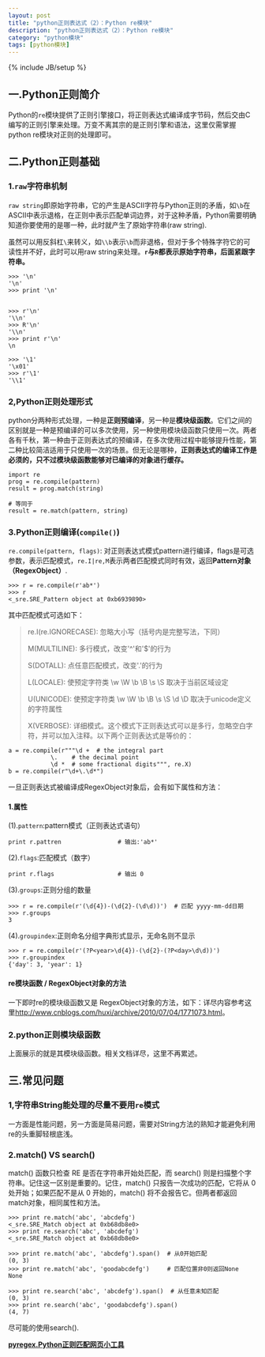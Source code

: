 ```yaml
---
layout: post
title: "python正则表达式（2）：Python re模块"
description: "python正则表达式（2）：Python re模块"
category: "python模块"
tags: [python模块]
---
```

{% include JB/setup %}

<h2>一.Python正则简介</h2>

<p>Python的<code>re</code>模块提供了正则引擎接口，将正则表达式编译成字节码，然后交由C编写的正则引擎来处理。万变不离其宗的是正则引擎和语法，这里仅需掌握python re模块对正则的处理即可。</p>

<h2>二.Python正则基础</h2>

<h3>1.<code>raw</code>字符串机制</h3>

<p><code>raw string</code>即原始字符串，它的产生是ASCII字符与Python正则的矛盾，如<code>\b</code>在ASCII中表示退格，在正则中表示匹配单词边界，对于这种矛盾，Python需要明确知道你要使用的是哪一种，此时就产生了原始字符串(raw string).</p>

<!--more-->

<p>虽然可以用反斜杠<code>\</code>来转义，如<code>\\b</code>表示<code>\b</code>而非退格，但对于多个特殊字符它的可读性并不好，此时可以用raw string来处理。<strong><code>r</code>与<code>R</code>都表示原始字符串，后面紧跟字符串。</strong></p>

<pre><code>&gt;&gt;&gt; '\n'
'\n'
&gt;&gt;&gt; print '\n'


&gt;&gt;&gt; r'\n'
'\\n'
&gt;&gt;&gt; R'\n'
'\\n'
&gt;&gt;&gt; print r'\n'
\n

&gt;&gt;&gt; '\1'
'\x01'
&gt;&gt;&gt; r'\1'
'\\1'
</code></pre>

<h3>2,Python正则处理形式</h3>

<p>python分两种形式处理，一种是<strong>正则预编译</strong>，另一种是<strong>模块级函数</strong>。它们之间的区别就是一种是预编译的可以多次使用，另一种使用模块级函数只使用一次。两者各有千秋，第一种由于正则表达式的预编译，在多次使用过程中能够提升性能，第二种比较简洁适用于只使用一次的场景。但无论是哪种，<strong>正则表达式的编译工作是必须的，只不过模块级函数能够对已编译的对象进行缓存。</strong></p>

<pre><code>import re
prog = re.compile(pattern)
result = prog.match(string)

# 等同于
result = re.match(pattern, string)
</code></pre>

<h3>3.Python正则编译(<code>compile()</code>)</h3>

<p><code>re.compile(pattern, flags)</code>: 对正则表达式模式pattern进行编译，flags是可选参数，表示匹配模式，<code>re.I|re,M</code>表示两者匹配模式同时有效，返回<strong>Pattern对象（RegexObject）</strong>.</p>

<pre><code>&gt;&gt;&gt; r = re.compile(r'ab*')
&gt;&gt;&gt; r
&lt;_sre.SRE_Pattern object at 0xb6939890&gt;
</code></pre>

<p>其中匹配模式可选如下：</p>

<blockquote>
  <p>re.I(re.IGNORECASE): 忽略大小写（括号内是完整写法，下同）</p>
  
  <p>M(MULTILINE): 多行模式，改变'^'和'$'的行为</p>
  
  <p>S(DOTALL): 点任意匹配模式，改变'.'的行为</p>
  
  <p>L(LOCALE): 使预定字符类 \w \W \b \B \s \S 取决于当前区域设定</p>
  
  <p>U(UNICODE): 使预定字符类 \w \W \b \B \s \S \d \D 取决于unicode定义的字符属性</p>
  
  <p>X(VERBOSE): 详细模式。这个模式下正则表达式可以是多行，忽略空白字符，并可以加入注释。以下两个正则表达式是等价的：</p>
</blockquote>

<pre><code>a = re.compile(r"""\d +  # the integral part
            \.    # the decimal point
            \d *  # some fractional digits""", re.X)
b = re.compile(r"\d+\.\d*")
</code></pre>

<p>一旦正则表达式被编译成RegexObject对象后，会有如下属性和方法：</p>

<h4>1.属性</h4>

<p>(1).<code>pattern</code>:pattern模式（正则表达式语句）</p>

<pre><code>print r.pattren                # 输出:'ab*'
</code></pre>

<p>(2).<code>flags</code>:匹配模式（数字）</p>

<pre><code>print r.flags                  # 输出 0
</code></pre>

<p>(3).<code>groups</code>:正则分组的数量</p>

<pre><code>&gt;&gt;&gt; r = re.compile(r'(\d{4})-(\d{2}-(\d\d))')  # 匹配 yyyy-mm-dd日期
&gt;&gt;&gt; r.groups
3
</code></pre>

<p>(4).<code>groupindex</code>:正则命名分组字典形式显示，无命名则不显示</p>

<pre><code>&gt;&gt;&gt; r = re.compile(r'(?P&lt;year&gt;\d{4})-(\d{2}-(?P&lt;day&gt;\d\d))')
&gt;&gt;&gt; r.groupindex
{'day': 3, 'year': 1}
</code></pre>

<h4>re模块函数 / RegexObject对象的方法</h4>

<p>一下即时re的模块级函数又是 RegexObject对象的方法，如下：详尽内容参考这里<a href="http://www.cnblogs.com/huxi/archive/2010/07/04/1771073.html">http://www.cnblogs.com/huxi/archive/2010/07/04/1771073.html</a>。</p>

<h3>2.python正则模块级函数</h3>

<p>上面展示的就是其模块级函数。相关文档详尽，这里不再累述。</p>

<h2>三.常见问题</h2>

<h3>1,字符串String能处理的尽量不要用<code>re</code>模式</h3>

<p>一方面是性能问题，另一方面是简易问题，需要对String方法的熟知才能避免利用re的头重脚轻根底浅。</p>

<h3>2.match() VS search()</h3>

<p>match() 函数只检查 RE 是否在字符串开始处匹配，而 search() 则是扫描整个字符串。记住这一区别是重要的。记住，match() 只报告一次成功的匹配，它将从 0 处开始；如果匹配不是从 0 开始的，match() 将不会报告它。但两者都返回match对象，相同属性和方法。</p>

<pre><code>&gt;&gt;&gt; print re.match('abc', 'abcdefg')
&lt;_sre.SRE_Match object at 0xb68db8e0&gt;
&gt;&gt;&gt; print re.search('abc', 'abcdefg')
&lt;_sre.SRE_Match object at 0xb68db8e0&gt;

&gt;&gt;&gt; print re.match('abc', 'abcdefg').span()  # 从0开始匹配
(0, 3)
&gt;&gt;&gt; print re.match('abc', 'goodabcdefg')     # 匹配位置非0则返回None
None

&gt;&gt;&gt; print re.search('abc', 'abcdefg').span()  # 从任意未知匹配
(0, 3)
&gt;&gt;&gt; print re.search('abc', 'goodabcdefg').span()
(4, 7)
</code></pre>

<p>尽可能的使用search().</p>

<p><strong><a href="http://www.pyregex.com/">pyregex.Python正则匹配网页小工具</a></strong></p>
